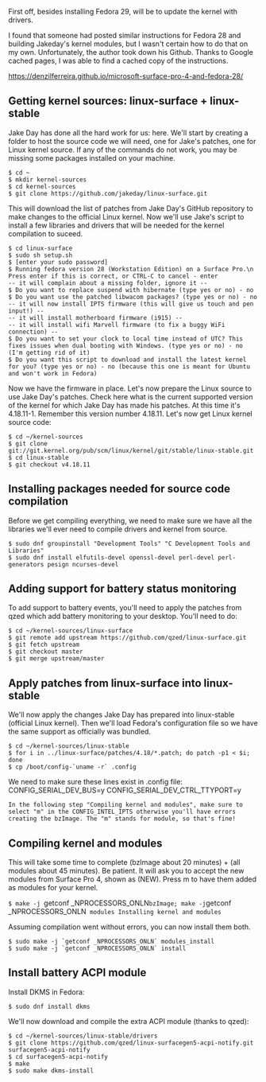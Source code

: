 First off, besides installing Fedora 29, will be to update the kernel with drivers.

I found that someone had posted similar instructions for Fedora 28 and building Jakeday's kernel modules,
but I wasn't certain how to do that on my own. Unfortunately, the author took down his Github. Thanks to Google cached pages,
I was able to find a cached copy of the instructions.

https://denzilferreira.github.io/microsoft-surface-pro-4-and-fedora-28/

## Getting kernel sources: linux-surface + linux-stable

Jake Day has done all the hard work for us: here. We'll start by creating a folder to host the source code we will need, one for Jake's patches, one for Linux kernel source. If any of the commands do not work, you may be missing some packages installed on your machine.

```
$ cd ~
$ mkdir kernel-sources
$ cd kernel-sources
$ git clone https://github.com/jakeday/linux-surface.git
```

This will download the list of patches from Jake Day's GitHub repository to make changes to the official Linux kernel. Now we'll use Jake's script to install a few libraries and drivers that will be needed for the kernel compilation to suceed.

```
$ cd linux-surface
$ sudo sh setup.sh
$ [enter your sudo password]
$ Running fedora version 28 (Workstation Edition) on a Surface Pro.\n
Press enter if this is correct, or CTRL-C to cancel - enter
-- it will complain about a missing folder, ignore it --
$ Do you want to replace suspend with hibernate (type yes or no) - no
$ Do you want use the patched libwacom packages? (type yes or no) - no
-- it will now install IPTS firmware (this will give us touch and pen input!) --
-- it will install motherboard firmware (i915) --
-- it will install wifi Marvell firmware (to fix a buggy WiFi connection) --
$ Do you want to set your clock to local time instead of UTC? This fixes issues when dual booting with Windows. (type yes or no) - no (I'm getting rid of it)
$ Do you want this script to download and install the latest kernel for you? (type yes or no) - no (because this one is meant for Ubuntu and won't work in Fedora)
```

Now we have the firmware in place. Let's now prepare the Linux source to use Jake Day's patches. Check here what is the current supported version of the kernel for which Jake Day has made his patches. At this time it's 4.18.11-1. Remember this version number 4.18.11. Let's now get Linux kernel source code:

```
$ cd ~/kernel-sources
$ git clone git://git.kernel.org/pub/scm/linux/kernel/git/stable/linux-stable.git
$ cd linux-stable
$ git checkout v4.18.11
```

## Installing packages needed for source code compilation

Before we get compiling everything, we need to make sure we have all the libraries we'll ever need to compile drivers and kernel from source.

```
$ sudo dnf groupinstall "Development Tools" "C Development Tools and Libraries"
$ sudo dnf install elfutils-devel openssl-devel perl-devel perl-generators pesign ncurses-devel
```

## Adding support for battery status monitoring

To add support to battery events, you'll need to apply the patches from qzed which add battery monitoring to your desktop. You'll need to do:

```
$ cd ~/kernel-sources/linux-surface
$ git remote add upstream https://github.com/qzed/linux-surface.git
$ git fetch upstream
$ git checkout master
$ git merge upstream/master
```

## Apply patches from linux-surface into linux-stable

We'll now apply the changes Jake Day has prepared into linux-stable (official Linux kernel). Then we'll load Fedora's configuration file so we have the same support as officially was bundled.

```
$ cd ~/kernel-sources/linux-stable
$ for i in ../linux-surface/patches/4.18/*.patch; do patch -p1 < $i; done
$ cp /boot/config-`uname -r` .config
```

We need to make sure these lines exist in .config file:
CONFIG_SERIAL_DEV_BUS=y
CONFIG_SERIAL_DEV_CTRL_TTYPORT=y

    In the following step "Compiling kernel and modules", make sure to select "m" in the CONFIG_INTEL_IPTS otherwise you'll have errors creating the bzImage. The "m" stands for module, so that's fine!

## Compiling kernel and modules

This will take some time to complete (bzImage about 20 minutes) + (all modules about 45 minutes). Be patient. It will ask you to accept the new modules from Surface Pro 4, shown as (NEW). Press m to have them added as modules for your kernel.

`$ make -j `getconf _NPROCESSORS_ONLN` bzImage; make -j `getconf _NPROCESSORS_ONLN` modules
Installing kernel and modules`

Assuming compilation went without errors, you can now install them both.

```
$ sudo make -j `getconf _NPROCESSORS_ONLN` modules_install
$ sudo make -j `getconf _NPROCESSORS_ONLN` install
```

## Install battery ACPI module

Install DKMS in Fedora:

`$ sudo dnf install dkms`

We'll now download and compile the extra ACPI module (thanks to qzed):

```
$ cd ~/kernel-sources/linux-stable/drivers
$ git clone https://github.com/qzed/linux-surfacegen5-acpi-notify.git surfacegen5-acpi-notify
$ cd surfacegen5-acpi-notify
$ make
$ sudo make dkms-install
```
